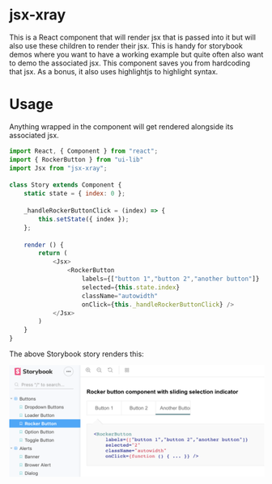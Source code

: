 # jsx-xray
This is a React component that will render jsx that is passed into it
but will also use these children to render their jsx.  This is handy for
storybook demos where you want to have a working example but quite often
also want to demo the associated jsx.  This component saves you from
hardcoding that jsx.  As a bonus, it also uses highlightjs to highlight
syntax.

# Usage
Anything wrapped in the component will get rendered alongside its
associated jsx.

```js
import React, { Component } from "react";
import { RockerButton } from "ui-lib"
import Jsx from "jsx-xray";

class Story extends Component {
    static state = { index: 0 };

    _handleRockerButtonClick = (index) => {
        this.setState({ index });
    };

    render () {
        return (
            <Jsx>
                <RockerButton 
                    labels={["button 1","button 2","another button"]}
                    selected={this.state.index}
                    className="autowidth"
                    onClick={this._handleRockerButtonClick} />
            </Jsx>
        )
    }
}

```

The above Storybook story renders this:

![](https://github.com/oshoghi/jsx/blob/master/examples/output.png)

